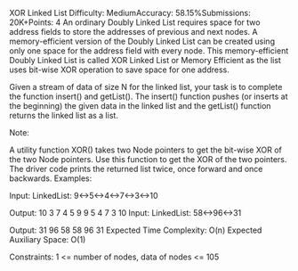 XOR Linked List
Difficulty: MediumAccuracy: 58.15%Submissions: 20K+Points: 4
An ordinary Doubly Linked List requires space for two address fields to store the addresses of previous and next nodes. A memory-efficient version of the Doubly Linked List can be created using only one space for the address field with every node. This memory-efficient Doubly Linked List is called XOR Linked List or Memory Efficient as the list uses bit-wise XOR operation to save space for one address.

Given a stream of data of size N for the linked list, your task is to complete the function insert() and getList(). The insert() function pushes (or inserts at the beginning) the given data in the linked list and the getList()  function returns the linked list as a list.

Note:

A utility function XOR() takes two Node pointers to get the bit-wise XOR of the two Node pointers. Use this function to get the XOR of the two pointers.
The driver code prints the returned list twice, once forward and once backwards.
Examples:

Input:
LinkedList: 9<->5<->4<->7<->3<->10

Output:
10 3 7 4 5 9
9 5 4 7 3 10
Input:
LinkedList: 58<->96<->31

Output:
31 96 58
58 96 31
Expected Time Complexity: O(n)
Expected Auxiliary Space: O(1)

Constraints:
1 <= number of nodes, data of nodes <= 105
